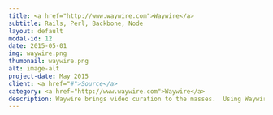 ```yaml
---
title: <a href="http://www.waywire.com">Waywire</a>
subtitle: Rails, Perl, Backbone, Node
layout: default
modal-id: 12
date: 2015-05-01
img: waywire.png
thumbnail: waywire.png
alt: image-alt
project-date: May 2015
client: <a href="#">Source</a>
category: <a href="http://www.waywire.com">Waywire</a>
description: Waywire brings video curation to the masses.  Using Waywire's CMS curators are given a personal subdomain where they can add videos from all over the web that speak to their passions.  This was build Mobile-first with idea that experience should be shareable and social.
---
```

